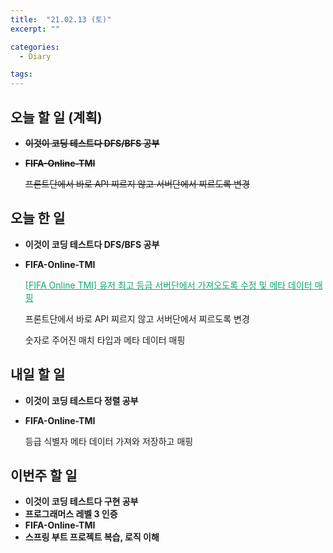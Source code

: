 ```yaml
---
title:  "21.02.13 (토)"
excerpt: ""

categories:
  - Diary

tags:
---
```


## 오늘 할 일 (계획)

- ~~**이것이 코딩 테스트다 DFS/BFS 공부**~~

- ~~**FIFA-Online-TMI**~~

  ~~프론트단에서 바로 API 찌르지 않고 서버단에서 찌르도록 변경~~


## 오늘 한 일

- **이것이 코딩 테스트다 DFS/BFS 공부**

- **FIFA-Online-TMI**

  <a href="https://nam-ki-bok.github.io/spring/MatchTypeInServer/" style="color:#0FA678">[FIFA Online TMI] 유저 최고 등급 서버단에서 가져오도록 수정 및 메타 데이터 매핑</a>
  
  프론트단에서 바로 API 찌르지 않고 서버단에서 찌르도록 변경
  
  숫자로 주어진 매치 타입과 메타 데이터 매핑


##  내일 할 일

- **이것이 코딩 테스트다 정렬 공부**

- **FIFA-Online-TMI**

  등급 식별자 메타 데이터 가져와 저장하고 매핑


## 이번주 할 일

- **이것이 코딩 테스트다 구현 공부**
- **프로그래머스 레벨 3 인증**
- **FIFA-Online-TMI**
- **스프링 부트 프로젝트 복습, 로직 이해**

<br>